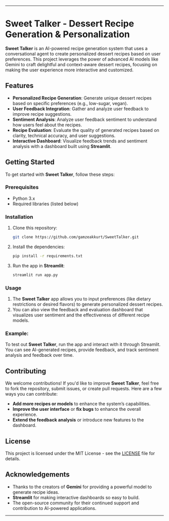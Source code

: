 
---

# Sweet Talker - Dessert Recipe Generation & Personalization

**Sweet Talker** is an AI-powered recipe generation system that uses a conversational agent to create personalized dessert recipes based on user preferences. This project leverages the power of advanced AI models like Gemini to craft delightful and context-aware dessert recipes, focusing on making the user experience more interactive and customized.

## Features

- **Personalized Recipe Generation**: Generate unique dessert recipes based on specific preferences (e.g., low-sugar, vegan).
- **User Feedback Integration**: Gather and analyze user feedback to improve recipe suggestions.
- **Sentiment Analysis**: Analyze user feedback sentiment to understand how users feel about the recipes.
- **Recipe Evaluation**: Evaluate the quality of generated recipes based on clarity, technical accuracy, and user suggestions.
- **Interactive Dashboard**: Visualize feedback trends and sentiment analysis with a dashboard built using **Streamlit**.

## Getting Started

To get started with **Sweet Talker**, follow these steps:

### Prerequisites

- Python 3.x
- Required libraries (listed below)

### Installation

1. Clone this repository:

   ```bash
   git clone https://github.com/gamzeakkurt/SweetTalker.git
   ```

2. Install the dependencies:

   ```bash
   pip install -r requirements.txt
   ```

3. Run the app in **Streamlit**:

   ```bash
   streamlit run app.py
   ```

### Usage

1. The **Sweet Talker** app allows you to input preferences (like dietary restrictions or desired flavors) to generate personalized dessert recipes.
2. You can also view the feedback and evaluation dashboard that visualizes user sentiment and the effectiveness of different recipe models.

### Example:

To test out **Sweet Talker**, run the app and interact with it through Streamlit. You can see AI-generated recipes, provide feedback, and track sentiment analysis and feedback over time.

## Contributing

We welcome contributions! If you'd like to improve **Sweet Talker**, feel free to fork the repository, submit issues, or create pull requests. Here are a few ways you can contribute:

- **Add more recipes or models** to enhance the system’s capabilities.
- **Improve the user interface** or **fix bugs** to enhance the overall experience.
- **Extend the feedback analysis** or introduce new features to the dashboard.

## License

This project is licensed under the MIT License - see the [LICENSE](LICENSE) file for details.

## Acknowledgements

- Thanks to the creators of **Gemini** for providing a powerful model to generate recipe ideas.
- **Streamlit** for making interactive dashboards so easy to build.
- The open-source community for their continued support and contribution to AI-powered applications.

---
